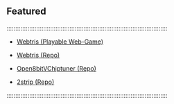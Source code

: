 ## Featured
::::::::::::::::::::::::::::::::::::::::::::::::::::::::::::::::::::::::::::::::::::::::::::

- [Webtris (Playable Web-Game)](./data/tris.html)

- [Webtris (Repo)](https://github.com/trzyglow/Webtris)

- [Open8bitVChiptuner (Repo)](https://github.com/trzyglow/Open8bitVChiptuner)

- [2strip (Repo)](https://github.com/trzyglow/2strip)

::::::::::::::::::::::::::::::::::::::::::::::::::::::::::::::::::::::::::::::::::::::::::::

<link rel="shortcut icon" type="image/x-icon" href="./data/favicon.ico">
